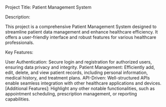 Project Title: Patient Management System

Description:

This project is a comprehensive Patient Management System designed to streamline patient data management and enhance healthcare efficiency. It offers a user-friendly interface and robust features for various healthcare professionals.

Key Features:

User Authentication: Secure login and registration for authorized users, ensuring data privacy and integrity.
Patient Management: Efficiently add, edit, delete, and view patient records, including personal information, medical history, and treatment plans.
API-Driven: Well-structured APIs enable seamless integration with other healthcare applications and devices.
[Additional Features]: Highlight any other notable functionalities, such as appointment scheduling, prescription management, or reporting capabilities.
